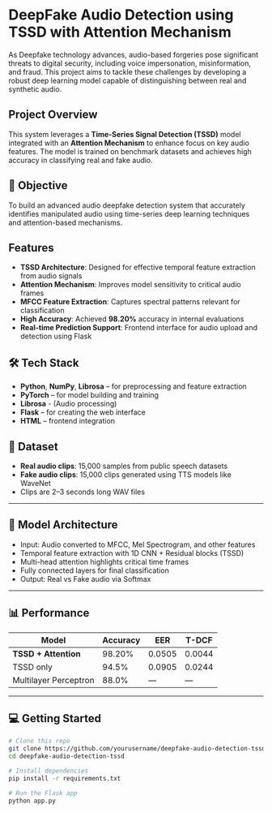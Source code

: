 # DeepFake Audio Detection using TSSD with Attention Mechanism

As Deepfake technology advances, audio-based forgeries pose significant threats to digital security, including voice impersonation, misinformation, and fraud. This project aims to tackle these challenges by developing a robust deep learning model capable of distinguishing between real and synthetic audio.

##  Project Overview

This system leverages a **Time-Series Signal Detection (TSSD)** model integrated with an **Attention Mechanism** to enhance focus on key audio features. The model is trained on benchmark datasets and achieves high accuracy in classifying real and fake audio.

## 🎯 Objective

To build an advanced audio deepfake detection system that accurately identifies manipulated audio using time-series deep learning techniques and attention-based mechanisms.

##  Features

- **TSSD Architecture**: Designed for effective temporal feature extraction from audio signals  
- **Attention Mechanism**: Improves model sensitivity to critical audio frames  
- **MFCC Feature Extraction**: Captures spectral patterns relevant for classification  
- **High Accuracy**: Achieved **98.20%** accuracy in internal evaluations  
- **Real-time Prediction Support**: Frontend interface for audio upload and detection using Flask

## 🛠️ Tech Stack

- **Python**, **NumPy**, **Librosa** – for preprocessing and feature extraction  
- **PyTorch** – for model building and training
- **Librosa** - (Audio processing)  
- **Flask** – for creating the web interface  
- **HTML** – frontend integration  
  


## 📂 Dataset

- **Real audio clips**: 15,000 samples from public speech datasets  
- **Fake audio clips**: 15,000 clips generated using TTS models like WaveNet  
- Clips are 2–3 seconds long WAV files

---

## 🧠 Model Architecture

- Input: Audio converted to MFCC, Mel Spectrogram, and other features  
- Temporal feature extraction with 1D CNN + Residual blocks (TSSD)  
- Multi-head attention highlights critical time frames  
- Fully connected layers for final classification  
- Output: Real vs Fake audio via Softmax

---

## 📊 Performance

| Model                 | Accuracy | EER    | T-DCF  |
|-----------------------|----------|--------|--------|
| **TSSD + Attention**  | 98.20%   | 0.0505 | 0.0044 |
| TSSD only             | 94.5%    | 0.0905 | 0.0244 |
| Multilayer Perceptron | 88.0%    | —      | —      |

---

## 💻 Getting Started

```bash
# Clone this repo
git clone https://github.com/yourusername/deepfake-audio-detection-tssd.git
cd deepfake-audio-detection-tssd

# Install dependencies
pip install -r requirements.txt

# Run the Flask app
python app.py

